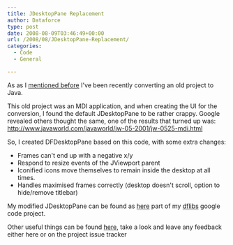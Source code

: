 ```yaml
---
title: JDesktopPane Replacement
author: Dataforce
type: post
date: 2008-08-09T03:46:49+00:00
url: /2008/08/JDesktopPane-Replacement/
categories:
  - Code
  - General

---
```

As as I [mentioned before](/2008/07/MD5/) I've been recently converting an old project to Java.

This old project was an MDI application, and when creating the UI for the conversion, I found the default JDesktopPane to be rather crappy. Google revealed others thought the same, one of the results that turned up was: http://www.javaworld.com/javaworld/jw-05-2001/jw-0525-mdi.html

So, I created DFDesktopPane based on this code, with some extra changes:

 * Frames can't end up with a negative x/y
 * Respond to resize events of the JViewport parent
 * Iconified icons move themselves to remain inside the desktop at all times.
 * Handles maximised frames correctly (desktop doesn't scroll, option to hide/remove titlebar)

My modified JDesktopPane can be found as [here](http://code.google.com/p/dflibs/source/browse/trunk/java/uk/org/dataforce/swing/DFDesktopPane.java) part of my [dflibs](http://code.google.com/p/dflibs/) google code project.

Other useful things can be found [here](http://code.google.com/p/dflibs/source/browse/trunk/java/uk/org/dataforce/), take a look and leave any feedback either here or on the project issue tracker
